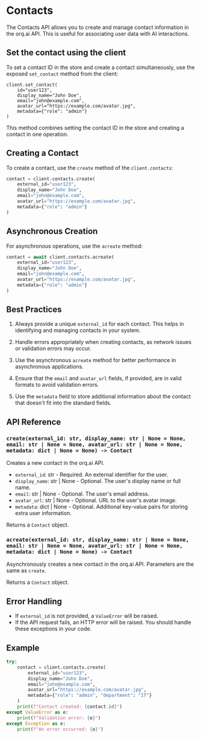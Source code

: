# Contacts

The Contacts API allows you to create and manage contact information in the orq.ai API. This is useful for associating
user data with AI interactions.

## Set the contact using the client

To set a contact ID in the store and create a contact simultaneously, use the exposed `set_contact` method from the
client:

```python:
client.set_contact(
    id="user123",
    display_name="John Doe",
    email="john@example.com",
    avatar_url="https://example.com/avatar.jpg",
    metadata={"role": "admin"}
)
```

This method combines setting the contact ID in the store and creating a contact in one operation.

## Creating a Contact

To create a contact, use the `create` method of the `client.contacts`:

```python
contact = client.contacts.create(
    external_id="user123",
    display_name="John Doe",
    email="john@example.com",
    avatar_url="https://example.com/avatar.jpg",
    metadata={"role": "admin"}
)
```

## Asynchronous Creation

For asynchronous operations, use the `acreate` method:

```python
contact = await client.contacts.acreate(
    external_id="user123",
    display_name="John Doe",
    email="john@example.com",
    avatar_url="https://example.com/avatar.jpg",
    metadata={"role": "admin"}
)
```

## Best Practices

1. Always provide a unique `external_id` for each contact. This helps in identifying and managing contacts in your
   system.

2. Handle errors appropriately when creating contacts, as network issues or validation errors may occur.

3. Use the asynchronous `acreate` method for better performance in asynchronous applications.

4. Ensure that the `email` and `avatar_url` fields, if provided, are in valid formats to avoid validation errors.

5. Use the `metadata` field to store additional information about the contact that doesn't fit into the standard fields.

## API Reference

### `create(external_id: str, display_name: str | None = None, email: str | None = None, avatar_url: str | None = None, metadata: dict | None = None) -> Contact`

Creates a new contact in the orq.ai API.

- `external_id`: str - Required. An external identifier for the user.
- `display_name`: str | None - Optional. The user's display name or full name.
- `email`: str | None - Optional. The user's email address.
- `avatar_url`: str | None - Optional. URL to the user's avatar image.
- `metadata`: dict | None - Optional. Additional key-value pairs for storing extra user information.

Returns a `Contact` object.

### `acreate(external_id: str, display_name: str | None = None, email: str | None = None, avatar_url: str | None = None, metadata: dict | None = None) -> Contact`

Asynchronously creates a new contact in the orq.ai API. Parameters are the same as `create`.

Returns a `Contact` object.

## Error Handling

- If `external_id` is not provided, a `ValueError` will be raised.
- If the API request fails, an HTTP error will be raised. You should handle these exceptions in your code.

## Example

```python
try:
    contact = client.contacts.create(
        external_id="user123",
        display_name="John Doe",
        email="john@example.com",
        avatar_url="https://example.com/avatar.jpg",
        metadata={"role": "admin", "department": "IT"}
    )
    print(f"Contact created: {contact.id}")
except ValueError as e:
    print(f"Validation error: {e}")
except Exception as e:
    print(f"An error occurred: {e}")
```
